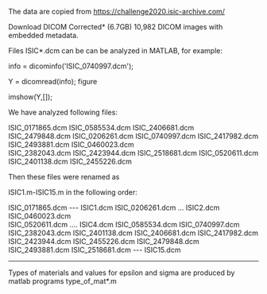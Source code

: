The data are copied from
https://challenge2020.isic-archive.com/

Download DICOM Corrected* (6.7GB)
10,982 DICOM images with embedded metadata.


Files  ISIC*.dcm  can be can be analyzed in MATLAB, for example:


info = dicominfo('ISIC_0740997.dcm');

Y = dicomread(info);
figure

imshow(Y,[]);

We have analyzed following files: 


ISIC_0171865.dcm 
ISIC_0585534.dcm 
ISIC_2406681.dcm  
ISIC_2479848.dcm
ISIC_0206261.dcm 
ISIC_0740997.dcm 
ISIC_2417982.dcm
ISIC_2493881.dcm
ISIC_0460023.dcm  
ISIC_2382043.dcm
ISIC_2423944.dcm 
ISIC_2518681.dcm
ISIC_0520611.dcm
ISIC_2401138.dcm
ISIC_2455226.dcm

Then these files were renamed as

ISIC1.m-ISIC15.m in the following order:

ISIC_0171865.dcm  --- ISIC1.dcm
ISIC_0206261.dcm  ... ISIC2.dcm
ISIC_0460023.dcm  
ISIC_0520611.dcm   .... ISIC4.dcm
ISIC_0585534.dcm
ISIC_0740997.dcm
ISIC_2382043.dcm
ISIC_2401138.dcm
ISIC_2406681.dcm
ISIC_2417982.dcm
ISIC_2423944.dcm
ISIC_2455226.dcm
ISIC_2479848.dcm
ISIC_2493881.dcm
ISIC_2518681.dcm  --- ISIC15.dcm

********************************************************************


Types of materials and values for epsilon and sigma are produced by matlab programs type_of_mat*.m


